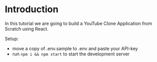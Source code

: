 # Introduction
 
In this tutorial we are going to build a YouTube Clone Application from Scratch using React. 

Setup:
- move a copy of .env.sample to .env and paste your API-key
- run ```npm i && npm start``` to start the development server
